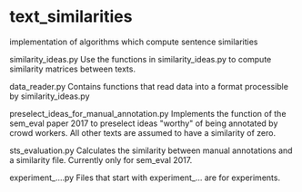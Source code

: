 # text_similarities
implementation of algorithms which compute sentence similarities

similarity_ideas.py
Use the functions in similarity_ideas.py to compute similarity matrices between 
texts. 

data_reader.py
Contains functions that read data into a format processible by 
similarity_ideas.py

preselect_ideas_for_manual_annotation.py
Implements the function of the sem_eval paper 2017 to preselect ideas "worthy" 
of being annotated by crowd workers. All other texts are assumed to have a 
similarity of zero.

sts_evaluation.py
Calculates the similarity between manual annotations and a similarity file. 
Currently only for sem_eval 2017.

experiment_....py
Files that start with experiment_... are for experiments.
